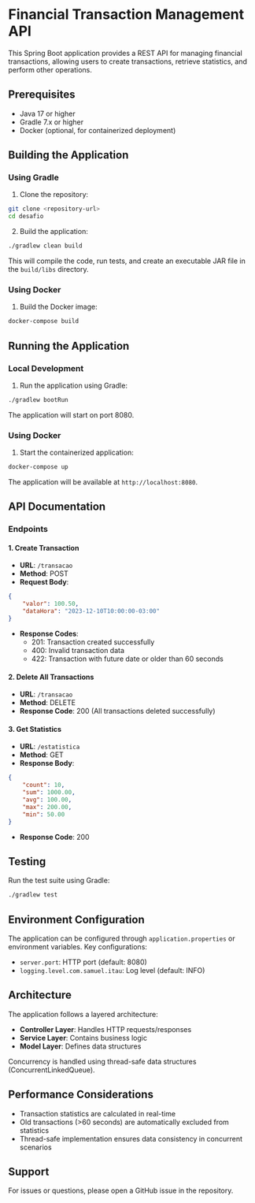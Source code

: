 # Financial Transaction Management API

This Spring Boot application provides a REST API for managing financial transactions, allowing users to create transactions, retrieve statistics, and perform other operations.

## Prerequisites

- Java 17 or higher
- Gradle 7.x or higher
- Docker (optional, for containerized deployment)

## Building the Application

### Using Gradle

1. Clone the repository:
```bash
git clone <repository-url>
cd desafio
```

2. Build the application:
```bash
./gradlew clean build
```

This will compile the code, run tests, and create an executable JAR file in the `build/libs` directory.

### Using Docker

1. Build the Docker image:
```bash
docker-compose build
```

## Running the Application

### Local Development

1. Run the application using Gradle:
```bash
./gradlew bootRun
```

The application will start on port 8080.

### Using Docker

1. Start the containerized application:
```bash
docker-compose up
```

The application will be available at `http://localhost:8080`.

## API Documentation

### Endpoints

#### 1. Create Transaction
- **URL**: `/transacao`
- **Method**: POST
- **Request Body**:
```json
{
    "valor": 100.50,
    "dataHora": "2023-12-10T10:00:00-03:00"
}
```
- **Response Codes**:
  - 201: Transaction created successfully
  - 400: Invalid transaction data
  - 422: Transaction with future date or older than 60 seconds

#### 2. Delete All Transactions
- **URL**: `/transacao`
- **Method**: DELETE
- **Response Code**: 200 (All transactions deleted successfully)

#### 3. Get Statistics
- **URL**: `/estatistica`
- **Method**: GET
- **Response Body**:
```json
{
    "count": 10,
    "sum": 1000.00,
    "avg": 100.00,
    "max": 200.00,
    "min": 50.00
}
```
- **Response Code**: 200

## Testing

Run the test suite using Gradle:
```bash
./gradlew test
```

## Environment Configuration

The application can be configured through `application.properties` or environment variables. Key configurations:

- `server.port`: HTTP port (default: 8080)
- `logging.level.com.samuel.itau`: Log level (default: INFO)

## Architecture

The application follows a layered architecture:
- **Controller Layer**: Handles HTTP requests/responses
- **Service Layer**: Contains business logic
- **Model Layer**: Defines data structures

Concurrency is handled using thread-safe data structures (ConcurrentLinkedQueue).

## Performance Considerations

- Transaction statistics are calculated in real-time
- Old transactions (>60 seconds) are automatically excluded from statistics
- Thread-safe implementation ensures data consistency in concurrent scenarios

## Support

For issues or questions, please open a GitHub issue in the repository.